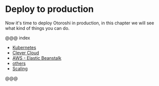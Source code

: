 # Deploy to production

Now it's time to deploy Otoroshi in production, in this chapter we will see what kind of things you can do.

@@@ index

* [Kubernetes](./kubernetes.md)
* [Clever Cloud](./clevercloud.md)
* [AWS - Elastic Beanstalk](./aws-beanstalk.md)
* [others](./other.md)  
* [Scaling](./scaling.md)  

@@@
